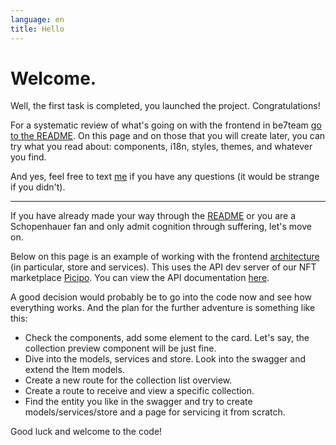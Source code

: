 ```yaml
---
language: en
title: Hello
---
```

# Welcome.

Well, the first task is completed, you launched the project. Congratulations!

For a systematic review of what's going on with the frontend in be7team [go to the README](/docs).
On this page and on those that you will create later, you can try what you read about: components, i18n, styles, themes, and whatever you find.

And yes, feel free to text [me](https://t.me/pyncz) if you have any questions (it would be strange if you didn't).

---

If you have already made your way through the [README](/docs) or you are a Schopenhauer fan and only admit cognition through suffering, let's move on.

Below on this page is an example of working with the frontend [architecture](/ru/docs#architecture) (in particular, store and services). This uses the API dev server of our NFT marketplace [Picipo](https://app.picipo.io). You can view the API documentation [here](https://app.picipo.io/swagger).

A good decision would probably be to go into the code now and see how everything works. And the plan for the further adventure is something like this:

- Check the components, add some element to the card. Let's say, the collection preview component will be just fine.
- Dive into the models, services and store. Look into the swagger and extend the Item models.
- Create a new route for the collection list overview.
- Create a route to receive and view a specific collection.
- Find the entity you like in the swagger and try to create models/services/store and a page for servicing it from scratch.

Good luck and welcome to the code!
